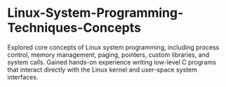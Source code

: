 # Linux-System-Programming-Techniques-Concepts
Explored core concepts of Linux system programming, including process control, memory management, paging, pointers, custom libraries, and system calls. Gained hands-on experience writing low-level C programs that interact directly with the Linux kernel and user-space system interfaces.
